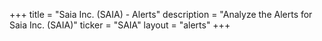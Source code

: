 +++
title = "Saia Inc. (SAIA) - Alerts"
description = "Analyze the Alerts for Saia Inc. (SAIA)"
ticker = "SAIA"
layout = "alerts"
+++

